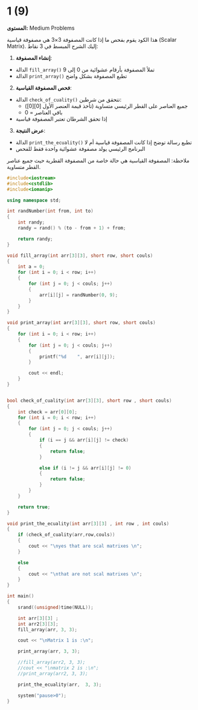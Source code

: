 # 1 (9)

**المستوى:** Medium Problems

هذا الكود يقوم بفحص ما إذا كانت المصفوفة 3×3 هي مصفوفة قياسية (Scalar Matrix). إليك الشرح المبسط في 3 نقاط:

1. **إنشاء المصفوفة**:
- الدالة `fill_array()` تملأ المصفوفة بأرقام عشوائية من 0 إلى 9
- الدالة `print_array()` تطبع المصفوفة بشكل واضح

2. **فحص المصفوفة القياسية**:
- الدالة `check_of_cuality()` تتحقق من شرطين:
  * جميع العناصر على القطر الرئيسي متساوية (تأخذ قيمة العنصر الأول [0][0])
  * باقي العناصر = 0
- إذا تحقق الشرطان تعتبر المصفوفة قياسية

3. **عرض النتيجة**:
- الدالة `print_the_ecuality()` تطبع رسالة توضح إذا كانت المصفوفة قياسية أم لا
- البرنامج الرئيسي يولد مصفوفة عشوائية واحدة فقط للفحص

ملاحظة: المصفوفة القياسية هي حالة خاصة من المصفوفة القطرية حيث جميع عناصر القطر متساوية.

```cpp
#include<iostream>
#include<cstdlib>
#include<iomanip>

using namespace std;

int randNumber(int from, int to)
{
	int randy;
	randy = rand() % (to - from + 1) + from;

	return randy;
}

void fill_array(int arr[3][3], short row, short couls)
{
	int a = 0;
	for (int i = 0; i < row; i++)
	{
		for (int j = 0; j < couls; j++)
		{
			arr[i][j] = randNumber(0, 9);
		}
	}
}

void print_array(int arr[3][3], short row, short couls)
{
	for (int i = 0; i < row; i++)
	{
		for (int j = 0; j < couls; j++)
		{
			printf("%d    ", arr[i][j]);
		}

		cout << endl;
	}
}


bool check_of_cuality(int arr[3][3], short row , short couls)
{
	int check = arr[0][0];
	for (int i = 0; i < row; i++)
	{
		for (int j = 0; j < couls; j++)
		{
			if (i == j && arr[i][j] != check)
			{
				return false;
			}

			else if (i != j && arr[i][j] != 0)
			{
				return false;
			}
		}
	}

	return true;
}

void print_the_ecuality(int arr[3][3] , int row , int couls)
{
	if (check_of_cuality(arr,row,couls))
	{
		cout << "\nyes that are scal matrixes \n";
	}

	else
	{
		cout << "\nthat are not scal matrixes \n";
	}
}

int main()
{
	srand((unsigned)time(NULL));

	int arr[3][3] ;
	int arr2[3][3];
	fill_array(arr, 3, 3);

	cout << "\nMatrix 1 is :\n";

	print_array(arr, 3, 3);

	//fill_array(arr2, 3, 3);
	//cout << "\nmatrix 2 is :\n";
	//print_array(arr2, 3, 3);

	print_the_ecuality(arr,  3, 3);

	system("pause>0");
}
```